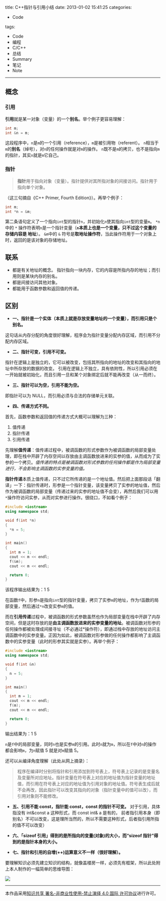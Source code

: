 title: C++指针与引用小结
date: 2013-01-02 15:41:25
categories:

- Code

tags:

- Code
- 编程
- C/C++
- 总结
- Summary
- 笔记
- Note

---

## **概念**

### **引用**

**引用**就是某一对象（变量）的一个**别名**。举个例子更容易理解：

```C++
int m;
int &n = m;
```

这段程序中，`n`是`m`的一个引用（reference），`m`是被引用物（referent）。
`n`相当于`m`的**别名**（绰号），对`n`的任何操作就是对`m`的操作。
`n`既不是`m`的拷贝，也不是指向`m`的指针，其实`n`就是`m`它自己。

### **指针**

> **指针**用于指向对象（变量）。指针提供对其所指对象的间接访问。指针用于指向单个对象。

（这三句摘自《C++ Primer, Fourth Edition》）。再举个例子：

```C++
int m;
int *n = &m;
```

第二条语句定义了一个指向`int`型的指针`n`，并初始化`n`使其指向`int`型的变量`m`。
`*n`中的 `*` 操作符表明`n`是一个指针变量（**`n`本质上也是一个变量，只不过这个变量的存储内容是 地址**）。
`&m`中的 `&` 符号是**取地址操作符**，当此操作符用于一个对象上时，返回的是该对象的存储地址。

<!-- more -->

## **联系**

- 都是有关地址的概念。
  指针指向一块内存，它的内容是所指内存的地址；而引用则是某块内存的别名。
- 都是间接访问其他对象。
- 都能用于函数参数和返回值的传递。

## **区别**

- **一、指针是一个实体（本质上就是存放变量地址的一个变量），而引用只是个别名。**

这句话从内存分配的角度很好理解，程序会为指针变量分配内存区域，而引用不分配内存区域。

- **二、指针可变，引用不可变。**

指针在逻辑上是独立的，它可以被改变，包括其所指向的地址的改变和其指向的地址中所存放的数据的改变。
引用在逻辑上不独立，具有依附性，所以引用必须在一开始就被初始化，而且引用一旦和某个对象绑定后就不能再改变（从一而终）。

- **三、指针可以为空，引用不能为空。**

即指针可以为 NULL，而引用必须与合法的存储单元关联。

- **四、传递方式不同。**

首先，函数参数和返回值的传递方式大概可以理解为三种：

1. 值传递
2. 指针传递
3. 引用传递

先理解**值传递**：值传递过程中，被调函数的形式参数作为被调函数的局部变量处理，即在栈中开辟了内存空间以存放由主调函数放进来的实参的值，从而成为了实参的一个拷贝。_值传递的特点是被调函数对形式参数的任何操作都是作为局部变量进行，不会影响主调函数的实参变量的值。_

**指针传递**本质上值传递，只不过它所传递的是一个地址值。然后把上面那段话「翻译」一下：指针传递时，形参是一个指针变量，该变量拷贝了实参的地址值，然后作为被调函数的局部变量（传递过来的实参的地址值不会变），再然后我们可以用`*`操作符访问实参，从而对实参进行操作。很绕口，不如看个例子：

```C++
#include <iostream>
using namespace std;

void f(int *n)
{
  *n = 5;
}

int main()
{
  int m = 1;
  cout << m << endl;
  f(&m);
  cout << m << endl;

  return 0;
}
```

该程序输出结果为：1 5

在函数`f`中，形参`n`是指向`int`型的指针变量，拷贝了实参`m`的地址，作为`f`函数的局部变量，然后通过`*n`改变实参`m`的值。

而在**引用传递**过程中，被调函数的形式参数虽然也作为局部变量在栈中开辟了内存空间，但是这时存放的是**由主调函数放进来的实参变量的地址**。被调函数对形参的任何操作都被处理成间接寻址（不必通过\*操作符），即通过栈中存放的地址访问主调函数中的实参变量。正因为如此，被调函数对形参做的任何操作都影响了主调函数中的实参变量（此时的形参其实就是实参）。再举个例子：

```C++
#include <iostream>
using namespace std;

void f(int &n)
{
  n = 5;
}

int main()
{
  int m = 1;
  cout << m << endl;
  f(m);
  cout << m << endl;

  return 0;
}
```

输出结果为：1 5

`n`是`f`中的局部变量，同时`n`也是实参`m`的引用。此时`n`就为`m`，所以在`f`中对`n`的操作都会影响`m`，为`n`赋值 5 就是对`m`赋值 5。

还可以从编译角度理解（此处从网上摘录）：

> 程序在编译时分别将指针和引用添加到符号表上，符号表上记录的是变量名及变量所对应地址。指针变量在符号表上对应的地址值为指针变量的地址值，而引用在符号表上对应的地址值为引用对象的地址值。符号表生成后就不会再改，因此指针可以改变其指向的对象（指针变量中的值可以改），而引用对象则不能修改。

- **五、引用不能 const，指针能 const，const 的指针不可变。**
  对于引用，具体指没有 int&const a 这种形式，而 const int& a 是有的， 前者指引用本身（即别名）不可以改变，这是理所当然的，所以不需要这种形式，后者指引用所指的值不可以改变）

- **六、「sizeof 引用」得到的是所指向的变量(对象)的大小，而“sizeof 指针”得到的是指针本身的大小。**

- **七、指针和引用的自增(++)运算意义不一样（很好理解）。**

要理解知识必须先建立知识的结构，就像盖楼房一样，必须先有框架，所以此处附上本人制作的一幅简单的思维导图：

![](https://geekpluxblog.oss-cn-hongkong.aliyuncs.com/pointer-summary.jpg)

---

本作品采用[知识共享 署名-非商业性使用-禁止演绎 4.0 国际 许可协议](http://creativecommons.org/licenses/by-nc-nd/4.0/)进行许可。
